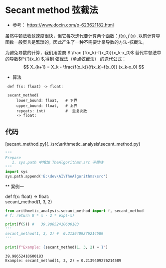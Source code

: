 # Secant method 弦截法

- 参考： https://www.docin.com/p-623621182.html 

虽然牛顿法收敛速度很快，但它每次迭代要计算两个函数：$f(x),f^{'}(x)$ .以前计算导函数一般页言是繁琐的，因此产生了一种不需要计臬导数的方法-弦截法。

为避免导数的计算，我们用差商 $ \frac {f(x_k)-f(x_0)}{x_k-x_0}$ 替代牛顿法中的导数$f^{'}(x_k) $,得到 弦截法（单点弦截法） 的迭代公式：
 $$ X_{k+1} = X_k - \frac{f(x_k)}{f(x_k)-f(x_0)} (x_k-x_0) $$
- 算法
```
 def f(x: float) -> float:

 secant_method(
     lower_bound: float,   # 下界
     upper_bound: float,   # 上界
     repeats: int)         #  重复次数
     -> float: 

```

## 代码
[secant_method.py]{..\src\arithmetic_analysis\secant_method.py}




```python
"""
Prepare
   1. sys.path 中增加 TheAlgorithms\src 子模块
"""
import sys
sys.path.append('E:\dev\AI\TheAlgorithms\src')

```

** 案例一 <br>

def f(x: float) -> float:  <br>
secant_method(1, 3, 2)  <br>




```python
from arithmetic_analysis.secant_method import f, secant_method
# f: return 8 * x - 2 * exp(-x)

print(f(5)) #   39.98652410600183
'''
secant_method(1, 3, 2) #  0.2139409276214589
'''

print(f"Example: {secant_method(1, 3, 2) = }")

```

    39.98652410600183
    Example: secant_method(1, 3, 2) = 0.2139409276214589
    


```python

```
